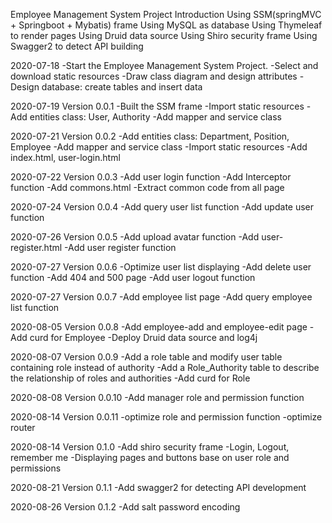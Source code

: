 Employee Management System Project
Introduction
Using SSM(springMVC + Springboot + Mybatis) frame
Using MySQL as database
Using Thymeleaf to render pages
Using Druid data source
Using Shiro security frame
Using Swagger2 to detect API building



2020-07-18 
-Start the Employee Management System Project.
-Select and download static resources
-Draw class diagram and design attributes
-Design database: create tables and insert data

2020-07-19 Version 0.0.1
-Built the SSM frame
-Import static resources
-Add entities class: User, Authority
-Add mapper and service class

2020-07-21 Version 0.0.2
-Add entities class: Department, Position, Employee
-Add mapper and service class
-Import static resources
-Add index.html, user-login.html

2020-07-22 Version 0.0.3
-Add user login function
-Add Interceptor function
-Add commons.html
-Extract common code from all page

2020-07-24 Version 0.0.4
-Add query user list function
-Add update user function

2020-07-26 Version 0.0.5
-Add upload avatar function
-Add user-register.html
-Add user register function

2020-07-27 Version 0.0.6
-Optimize user list displaying
-Add delete user function
-Add 404 and 500 page
-Add user logout function

2020-07-27 Version 0.0.7
-Add employee list page
-Add query employee list function

2020-08-05 Version 0.0.8
-Add employee-add and employee-edit page
-Add curd for Employee
-Deploy Druid data source and log4j 

2020-08-07 Version 0.0.9
-Add a role table and modify user table containing role instead of authority
-Add a Role_Authority table to describe the relationship of roles and authorities
-Add curd for Role

2020-08-08 Version 0.0.10
-Add manager role and permission function

2020-08-14 Version 0.0.11
-optimize role and permission function
-optimize router

2020-08-14 Version 0.1.0
-Add shiro security frame
    -Login, Logout, remember me
    -Displaying pages and buttons base on user role and permissions

2020-08-21 Version 0.1.1
-Add swagger2 for detecting API development


2020-08-26 Version 0.1.2
-Add salt password encoding




